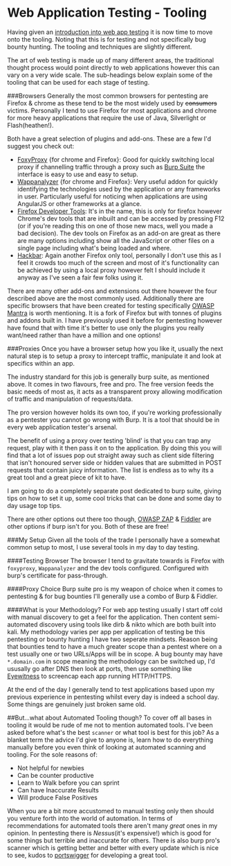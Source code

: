 # Web Application Testing - Tooling
Having given an [introduction into web app testing](http://blog.zsec.uk/101-web-testing-1/) it is now time to move onto the tooling. Noting that this is for testing and not specifically bug bounty hunting. The tooling and techniques are slightly different.

The art of web testing is made up of many different areas, the traditional thought process would point directly to web applications however this can vary on a very wide scale. The sub-headings below explain some of the tooling that can be used for each stage of testing. 

###Browsers
Generally the most common browsers for pentesting are Firefox & chrome as these tend to be the most widely used by <s>consumers</s> victims. Personally I tend to use Firefox for most applications and chrome for more heavy applications that require the use of Java, Silverlight or Flash(heathen!). 

Both have a great selection of plugins and add-ons. These are a few I'd suggest you check out:

- [FoxyProxy](https://getfoxyproxy.org/downloads/#proxypanel) {for chrome and Firefox}: Good for quickly switching local proxy if channelling traffic through a proxy such as [Burp Suite](https://portswigger.net/burp/) the interface is easy to use and easy to setup.
- [Wappanalyzer](https://wappalyzer.com/) {for chrome and Firefox}: Very useful addon for quickly identifying the technologies used by the application or any frameworks in user. Particularly useful for noticing when applications are using AngularJS or other frameworks at a glance.
- [Firefox Developer Tools](https://addons.mozilla.org/en-Gb/firefox/addon/web-developer/): It's in the name, this is only for firefox however Chrome's dev tools that are inbuilt and can be accessed by pressing F12 (or if you're reading this on one of those new macs, well you made a bad decision). The dev tools on Firefox as an add-on are great as there are many options including show all the JavaScript or other files on a single page including what's being loaded and where. 
- [Hackbar](https://addons.mozilla.org/en-Gb/firefox/addon/hackbar/?src=search): Again another Firefox only tool, personally I don't use this as I feel it crowds too much of the screen and most of it's functionality can be achieved by using a local proxy however felt I should include it anyway as I've seen a fair few folks using it.

There are many other add-ons and extensions out there however the four described above are the most commonly used. Additionally there are specific browsers that have been created for testing specifically [OWASP Mantra](http://www.getmantra.com/) is worth mentioning. It is a fork of Firefox but with tonnes of plugins and addons built in. I have previously used it before for pentesting however have found that with time it's better to use only the plugins you really want/need rather than have a million and one options!
  

###Proxies
Once you have a browser setup how you like it, usually the next natural step is to setup a proxy to intercept traffic, manipulate it and look at specifics within an app. 

The industry standard for this job is generally burp suite, as mentioned above.  It comes in two flavours, free and pro. The free version feeds the basic needs of most as, it acts as a transparent proxy allowing modification of traffic and manipulation of requests/data. 

The pro version however holds its own too, if you're working professionally as a pentester you cannot go wrong with Burp. It is a tool that should be in every web application tester's arsenal. 

The benefit of using a proxy over testing 'blind' is that you can trap any request, play with it then pass it on to the application. By doing this you will find that a lot of issues pop out straight away such as client side filtering that isn't honoured server side or hidden values that are submitted in POST requests that contain juicy information. The list is endless as to why its a great tool and a great piece of kit to have. 

I am going to do a completely separate post dedicated to burp suite, giving tips on how to set it up, some cool tricks that can be done and some day to day usage top tips.

There are other options out there too though, [OWASP ZAP](https://www.owasp.org/index.php/OWASP_Zed_Attack_Proxy_Project) & [Fiddler](http://www.telerik.com/fiddler) are other options if burp isn't for you. Both of these are free!

###My Setup
Given all the tools of the trade I personally have a somewhat common setup to most, I use several tools in my day to day testing.

####Testing Browser
The browser I tend to gravitate towards is Firefox with `foxyproxy`, `Wappanalyzer` and the dev tools configured.  Configured with burp's certificate for pass-through. 

####Proxy Choice
Burp suite pro is my weapon of choice when it comes to pentesting & for bug bounties I'll generally use a combo of Burp & Fiddler.

####What is your Methodology?
For web app testing usually I start off cold with manual discovery to get a feel for the application. Then content semi-automated discovery using tools like dirb & nikto which are both built into kali. My methodology varies per app per application of testing be this pentesting or bounty hunting I have two seperate mindsets. Reason being that bounties tend to have a much greater scope than a pentest where on a test usually one or two URLs/Apps will be in scope. A bug bounty may have `*.domain.com` in scope meaning the methodology can be switched up, I'd ususally go after DNS then look at ports, then use something like [Eyewitness](https://github.com/ChrisTruncer/EyeWitness) to screencap each app running HTTP/HTTPS.
 
At the end of the day I generally tend to test applications based upon my previous experience in pentesting whilst every day is indeed a school day. Some things are genuinely just broken same old.

##But...what about Automated Tooling though?
To cover off all bases in tooling it would be rude of me not to mention automated tools. I've been asked before what's the best `scanner` or what tool is best for this job?
As a blanket term the advice I'd give to anyone is, learn how to do everything manually before you even think of looking at automated scanning and tooling. For the sole reasons of:

- Not helpful for newbies
- Can be counter productive
- Learn to Walk before you can sprint
- Can have Inaccurate Results
- Will produce False Positives

When you are a bit more accustomed to manual testing only then should you venture forth into the world of automation. In terms of recommendations for automated tools there aren't many *great* ones in my opinion. In pentesting there is *Nessus*(it's expensive!) which is good for some things but terrible and inaccurate for others. 
There is also burp pro's scanner which is getting better and better with every update which is nice to see, kudos to [portswigger](https://portswigger.net/) for developing a great tool. 

